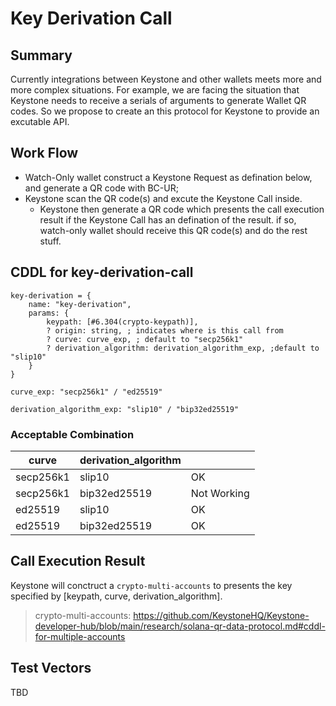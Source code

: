 # Key Derivation Call

## Summary

Currently integrations between Keystone and other wallets meets more and more complex situations. For example, we are facing the situation that Keystone needs to receive a serials of arguments to generate Wallet QR codes.
So we propose to create an this protocol for Keystone to provide an excutable API.

## Work Flow

- Watch-Only wallet construct a Keystone Request as defination below, and generate a QR code with BC-UR; 
- Keystone scan the QR code(s) and excute the Keystone Call inside. 
    - Keystone then generate a QR code which presents the call execution result if the Keystone Call has an defination of the result. if so, watch-only wallet should receive this QR code(s) and do the rest stuff.

## CDDL for key-derivation-call
```
key-derivation = {
    name: "key-derivation",
    params: {
        keypath: [#6.304(crypto-keypath)],
        ? origin: string, ; indicates where is this call from
        ? curve: curve_exp, ; default to "secp256k1"
        ? derivation_algorithm: derivation_algorithm_exp, ;default to "slip10"
    }
}

curve_exp: "secp256k1" / "ed25519"

derivation_algorithm_exp: "slip10" / "bip32ed25519"
```

### Acceptable Combination

| curve     | derivation_algorithm |             |
| --------- | -------------------- | ----------- |
| secp256k1 | slip10               | OK          |
| secp256k1 | bip32ed25519         | Not Working |
| ed25519   | slip10               | OK          |
| ed25519   | bip32ed25519         | OK          |

## Call Execution Result

Keystone will conctruct a `crypto-multi-accounts` to presents the key specified by [keypath, curve, derivation_algorithm].

> crypto-multi-accounts: https://github.com/KeystoneHQ/Keystone-developer-hub/blob/main/research/solana-qr-data-protocol.md#cddl-for-multiple-accounts


## Test Vectors
TBD